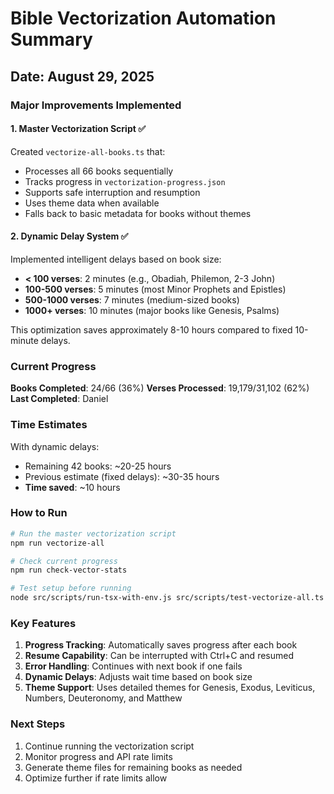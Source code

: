 # Bible Vectorization Automation Summary

## Date: August 29, 2025

### Major Improvements Implemented

#### 1. Master Vectorization Script ✅
Created `vectorize-all-books.ts` that:
- Processes all 66 books sequentially
- Tracks progress in `vectorization-progress.json`
- Supports safe interruption and resumption
- Uses theme data when available
- Falls back to basic metadata for books without themes

#### 2. Dynamic Delay System ✅
Implemented intelligent delays based on book size:
- **< 100 verses**: 2 minutes (e.g., Obadiah, Philemon, 2-3 John)
- **100-500 verses**: 5 minutes (most Minor Prophets and Epistles)
- **500-1000 verses**: 7 minutes (medium-sized books)
- **1000+ verses**: 10 minutes (major books like Genesis, Psalms)

This optimization saves approximately 8-10 hours compared to fixed 10-minute delays.

### Current Progress

**Books Completed**: 24/66 (36%)
**Verses Processed**: 19,179/31,102 (62%)
**Last Completed**: Daniel

### Time Estimates

With dynamic delays:
- Remaining 42 books: ~20-25 hours
- Previous estimate (fixed delays): ~30-35 hours
- **Time saved**: ~10 hours

### How to Run

```bash
# Run the master vectorization script
npm run vectorize-all

# Check current progress
npm run check-vector-stats

# Test setup before running
node src/scripts/run-tsx-with-env.js src/scripts/test-vectorize-all.ts
```

### Key Features

1. **Progress Tracking**: Automatically saves progress after each book
2. **Resume Capability**: Can be interrupted with Ctrl+C and resumed
3. **Error Handling**: Continues with next book if one fails
4. **Dynamic Delays**: Adjusts wait time based on book size
5. **Theme Support**: Uses detailed themes for Genesis, Exodus, Leviticus, Numbers, Deuteronomy, and Matthew

### Next Steps

1. Continue running the vectorization script
2. Monitor progress and API rate limits
3. Generate theme files for remaining books as needed
4. Optimize further if rate limits allow
